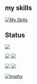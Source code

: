 ## my skills
[![My Skills](https://skillicons.dev/icons?i=js,ts,go,python,prisma,nextjs,docker,mysql,postgres,supabase,git,github,vscode,markdown)](https://skillicons.dev)

## Status
![](http://github-profile-summary-cards.vercel.app/api/cards/profile-details?username=kou12345&theme=github_dark)

![](http://github-profile-summary-cards.vercel.app/api/cards/repos-per-language?username=kou12345&theme=github_dark)
![](http://github-profile-summary-cards.vercel.app/api/cards/most-commit-language?username=kou12345&theme=github_dark)

![](http://github-profile-summary-cards.vercel.app/api/cards/stats?username=kou12345&theme=github_dark)
![](http://github-profile-summary-cards.vercel.app/api/cards/productive-time?username=kou12345&theme=github_dark&utcOffset=8)

[![trophy](https://github-profile-trophy.vercel.app/?username=tsuki-lab&margin-w=5)](https://github.com/kou12345/)
